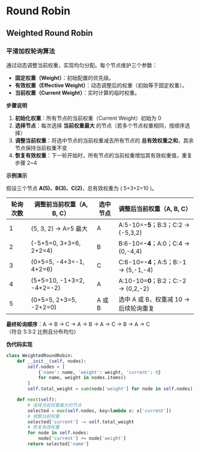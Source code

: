 # Round Robin

## Weighted Round Robin

### 平滑加权轮询算法

通过动态调整当前权重，实现均匀分配。每个节点维护三个参数：

- **固定权重（Weight）**：初始配置的优先级。
- **有效权重（Effective Weight）**：动态调整后的权重（初始等于固定权重）。
- **当前权重（Current Weight）**：实时计算的临时权重。

**步骤说明**

1. **初始化权重**：所有节点的当前权重（Current Weight）初始为 0
2. **选择节点**：每次选择 **当前权重最大** 的节点（若多个节点权重相同，按顺序选择）
3. **调整当前权重**：将选中节点的当前权重减去所有节点的 **总有效权重之和**，其余节点保持当前权重不变
4. **恢复有效权重**：下一轮开始时，所有节点的当前权重增加其有效权重值，重复步骤 2~4

**示例演示**

假设三个节点 **A(5)、B(3)、C(2)**，总有效权重为 \( 5+3+2=10 \)。

| 轮询次数 | 调整前当前权重（A, B, C） | 选中节点 | 调整后当前权重（A, B, C）        |
|----------|---------------------------|----------|----------------------------------|
| 1        | (5, 3, 2) → A=5 最大      | A        | A:5-10=**-5**；B:3；C:2 → (-5,3,2) |
| 2        | (-5+5=0, 3+3=6, 2+2=4)   | B        | B:6-10=**-4**；A:0；C:4 → (0,-4,4)  |
| 3        | (0+5=5, -4+3=-1, 4+2=6)  | C        | C:6-10=**-4**；A:5；B:-1 → (5,-1,-4)|
| 4        | (5+5=10, -1+3=2, -4+2=-2)| A        | A:10-10=**0**；B:2；C:-2 → (0,2,-2) |
| 5        | (0+5=5, 2+3=5, -2+2=0)   | A 或 B   | 选中 A 或 B，权重减 10 → 后续轮询重复 |

**最终轮询顺序**：A → B → C → A → B → A → C → B → A → C  
（符合 5:3:2 比例且分布均匀）

**伪代码实现**

```python
class WeightedRoundRobin:
    def __init__(self, nodes):
        self.nodes = [
            {'name': name, 'weight': weight, 'current': 0}
            for name, weight in nodes.items()
        ]
        self.total_weight = sum(node['weight'] for node in self.nodes)

    def next(self):
        # 选择当前权重最大的节点
        selected = max(self.nodes, key=lambda x: x['current'])
        # 调整当前权重
        selected['current'] -= self.total_weight
        # 恢复有效权重
        for node in self.nodes:
            node['current'] += node['weight']
        return selected['name']
```
